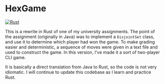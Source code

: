 # HexGame

[![Rust](https://github.com/joepigott/hexgame-rs/actions/workflows/rust.yml/badge.svg)](https://github.com/joepigott/hexgame-rs/actions/workflows/rust.yml)

This is a rewrite in Rust of one of my university assignments. The point of the
assignment (originally in Java) was to implement a `DisjointSet` class, and use
it to determine which player had won the game. To make grading easier and 
deterministic, a sequence of moves were given in a text file and used to
construct the game. In this version, I've made it a sort of two-player CLI
game.

It is basically a direct translation from Java to Rust, so the code is not very
idiomatic. I will continue to update this codebase as I learn and practice 
Rust.
